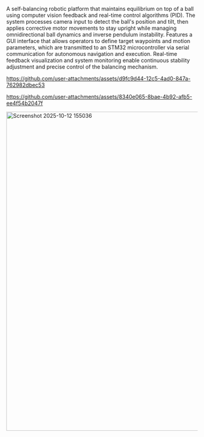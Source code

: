 A self-balancing robotic platform that maintains equilibrium on top of a ball using computer vision feedback and real-time control algorithms (PID). The system processes camera input to detect the ball's position and tilt, then applies corrective motor movements to stay upright while managing omnidirectional ball dynamics and inverse pendulum instability. Features a GUI interface that allows operators to define target waypoints and motion parameters, which are transmitted to an STM32 microcontroller via serial communication for autonomous navigation and execution. Real-time feedback visualization and system monitoring enable continuous stability adjustment and precise control of the balancing mechanism. 


https://github.com/user-attachments/assets/d9fc9d44-12c5-4ad0-847a-762982dbec53


https://github.com/user-attachments/assets/8340e065-8bae-4b92-afb5-ee4f54b2047f

<img width="1199" height="841" alt="Screenshot 2025-10-12 155036" src="https://github.com/user-attachments/assets/fb8edf5a-6342-434e-abc9-5355b4d044a4" />
